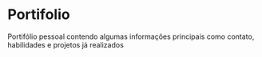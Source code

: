 # Portifolio
Portifólio pessoal contendo algumas informações principais como contato, habilidades e projetos já realizados

